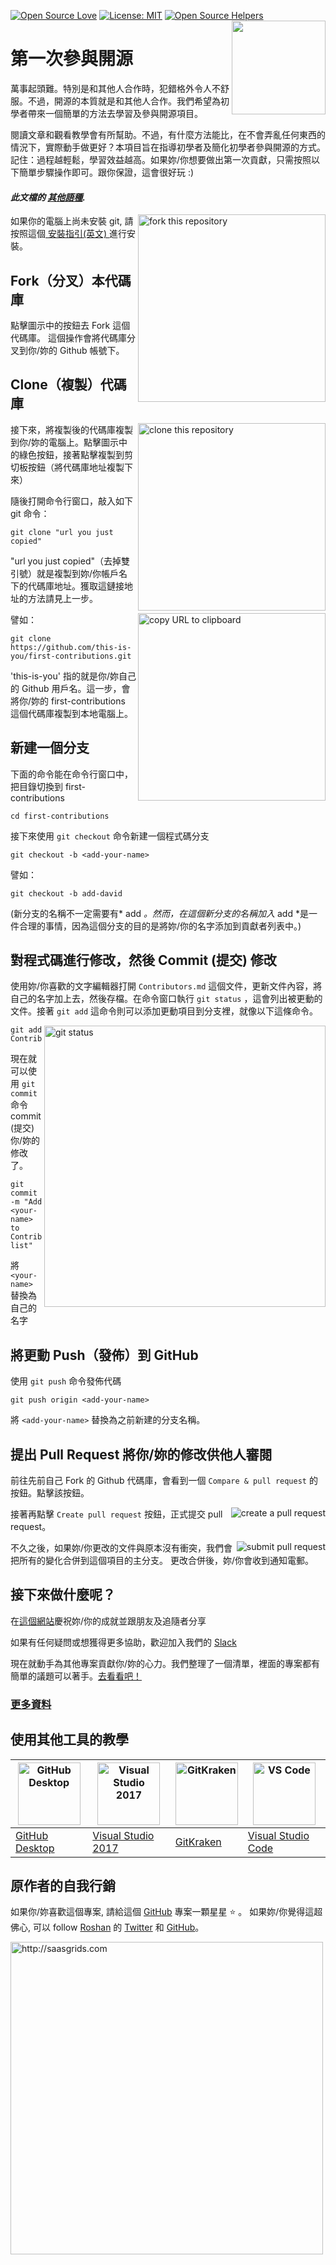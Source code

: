 [![Open Source Love](https://badges.frapsoft.com/os/v1/open-source.svg?v=103)](https://github.com/ellerbrock/open-source-badges/)
[![License: MIT](https://img.shields.io/badge/License-MIT-green.svg)](https://opensource.org/licenses/MIT)
[![Open Source Helpers](https://www.codetriage.com/roshanjossey/first-contributions/badges/users.svg)](https://www.codetriage.com/roshanjossey/first-contributions)
[<img align="right" width="150" src="../assets/join-slack-team.png">](https://join.slack.com/t/firstcontributors/shared_invite/enQtMzE1MTYwNzI3ODQ0LTZiMDA2OGI2NTYyNjM1MTFiNTc4YTRhZTg4OWZjMzA0ZWZmY2UxYzVkMzI1ZmVmOWI4ODdkZWQwNTM2NDVmNjY)

# 第一次參與開源

萬事起頭難。特別是和其他人合作時，犯錯格外令人不舒服。不過，開源的本質就是和其他人合作。我們希望為初學者帶來一個簡單的方法去學習及參與開源項目。

閱讀文章和觀看教學會有所幫助。不過，有什麼方法能比，在不會弄亂任何東西的情況下，實際動手做更好？本項目旨在指導初學者及簡化初學者參與開源的方式。記住：過程越輕鬆，學習效益越高。如果妳/你想要做出第一次貢獻，只需按照以下簡單步驟操作即可。跟你保證，這會很好玩 :)

#### *此文檔的 [其他語種](../translations/Translations.md).*

<img align="right" width="300" src="../assets/fork.png" alt="fork this repository" />

如果你的電腦上尚未安裝 git, 請按照這個[ 安裝指引(英文) ](https://help.github.com/articles/set-up-git/)進行安裝。

## Fork（分叉）本代碼庫

點擊圖示中的按鈕去 Fork 這個代碼庫。
這個操作會將代碼庫分叉到你/妳的 Github 帳號下。

## Clone（複製）代碼庫

<img align="right" width="300" src="../assets/clone.png" alt="clone this repository" />

接下來，將複製後的代碼庫複製到你/妳的電腦上。點擊圖示中的綠色按鈕，接著點擊複製到剪切板按鈕（將代碼庫地址複製下來）

隨後打開命令行窗口，敲入如下 git 命令：

```
git clone "url you just copied"
```
"url you just copied"（去掉雙引號）就是複製到妳/你帳戶名下的代碼庫地址。獲取這鏈接地址的方法請見上一步。

<img align="right" width="300" src="../assets/copy-to-clipboard.png" alt="copy URL to clipboard" />

譬如：
```
git clone https://github.com/this-is-you/first-contributions.git
```

'this-is-you' 指的就是你/妳自己的 Github 用戶名。這一步，會將你/妳的 first-contributions 這個代碼庫複製到本地電腦上。

## 新建一個分支

下面的命令能在命令行窗口中，把目錄切換到 first-contributions 

```
cd first-contributions
```
接下來使用 `git checkout` 命令新建一個程式碼分支
```
git checkout -b <add-your-name>
```

譬如：
```
git checkout -b add-david
```

(新分支的名稱不一定需要有* add *。然而，在這個新分支的名稱加入* add *是一件合理的事情，因為這個分支的目的是將妳/你的名字添加到貢獻者列表中。)

## 對程式碼進行修改，然後 Commit (提交) 修改

使用妳/你喜歡的文字編輯器打開 `Contributors.md` 這個文件，更新文件內容，將自己的名字加上去，然後存檔。在命令窗口執行 `git status` ，這會列出被更動的文件。接著 `git add` 這命令則可以添加更動項目到分支裡，就像以下這條命令。

<img align="right" width="450" src="../assets/git-status.png" alt="git status" />

```
git add Contributors.md
```

現在就可以使用 `git commit` 命令 commit (提交)你/妳的修改了。
```
git commit -m "Add <your-name> to Contributors list"
```
將 `<your-name>` 替換為自己的名字

## 將更動 Push（發佈）到 GitHub

使用 `git push` 命令發佈代碼
```
git push origin <add-your-name>
```
將 `<add-your-name>` 替換為之前新建的分支名稱。

## 提出 Pull Request 將你/妳的修改供他人審閱

前往先前自己 Fork 的 Github 代碼庫，會看到一個 `Compare & pull request` 的按鈕。點擊該按鈕。

<img style="float: right;" src="../assets/compare-and-pull.png" alt="create a pull request" />

接著再點擊 `Create pull request` 按鈕，正式提交 pull request。

<img style="float: right;" src="../assets/submit-pull-request.png" alt="submit pull request" />

不久之後，如果妳/你更改的文件與原本沒有衝突，我們會把所有的變化合併到這個項目的主分支。
更改合併後，妳/你會收到通知電郵。

## 接下來做什麼呢？

在[這個網站](https://roshanjossey.github.io/first-contributions/#social-share)慶祝妳/你的成就並跟朋友及追隨者分享

如果有任何疑問或想獲得更多協助，歡迎加入我們的 [Slack](https://join.slack.com/t/firstcontributors/shared_invite/enQtMzE1MTYwNzI3ODQ0LTZiMDA2OGI2NTYyNjM1MTFiNTc4YTRhZTg4OWZjMzA0ZWZmY2UxYzVkMzI1ZmVmOWI4ODdkZWQwNTM2NDVmNjY)

現在就動手為其他專案貢獻你/妳的心力。我們整理了一個清單，裡面的專案都有簡單的議題可以著手。[去看看吧！](https://roshanjossey.github.io/first-contributions/#project-list)

### [ 更多資料 ](../additional-material/git_workflow_scenarios/additional-material.md)

## 使用其他工具的教學

|<a href="../github-desktop-tutorial.md"><img alt="GitHub Desktop" src="https://desktop.github.com/images/desktop-icon.svg" width="100"></a>|<a href="../github-windows-vs2017-tutorial.md"><img alt="Visual Studio 2017" src="https://www.visualstudio.com/wp-content/uploads/2017/11/microsoft-visual-studio.svg" width="100"></a>|<a href="../gitkraken-tutorial.md"><img alt="GitKraken" src="/assets/gk-icon.png" width="100"></a>|<a href="../github-windows-vs-code-tutorial.md"><img alt="VS Code" src="https://upload.wikimedia.org/wikipedia/commons/2/2d/Visual_Studio_Code_1.18_icon.svg" width=100></a>
|---|---|---|---|
|[GitHub Desktop](../github-desktop-tutorial.md)|[Visual Studio 2017](../github-windows-vs2017-tutorial.md)|[GitKraken](../gitkraken-tutorial.md)|[Visual Studio Code](../github-windows-vs-code-tutorial.md)|

## 原作者的自我行銷

如果你/妳喜歡這個專案, 請給這個 [GitHub](https://github.com/Roshanjossey/first-contributions) 專案一顆星星 :star: 。
如果妳/你覺得這超佛心, 可以 follow [Roshan](https://roshanjossey.github.io/) 的
[Twitter](https://twitter.com/sudo__bangbang) 和
[GitHub](https://github.com/roshanjossey)。

<a href="http://saasgrids.com"> <img alt="http://saasgrids.com" src="../assets/saasgrids-banner.png" width="500"></a>
